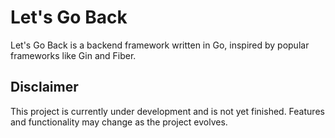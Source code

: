 # Let's Go Back

Let's Go Back is a backend framework written in Go, inspired by popular frameworks like Gin and Fiber.

## Disclaimer

This project is currently under development and is not yet finished. Features and functionality may change as the project evolves.